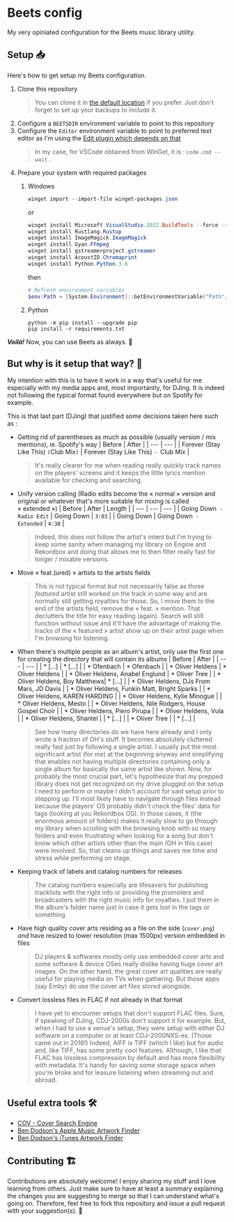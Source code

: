 # Beets config

My very opiniated configuration for the Beets music library utility.

## Setup 📥

Here's how to get setup my Beets configuration.

1. Clone this repository
   >You can clone it in [the default location](https://docs.beets.io/en/latest/reference/config.html#id133) if you prefer.
   >Just don't forget to set up your backups to include it.
2. Configure a `BEETSDIR` environment variable to point to this repository
3. Configure the `Editor` environment variable to point to preferred text editor as I'm using the [Edit plugin which depends on that](https://beets.readthedocs.io/en/latest/plugins/edit.html)
   >In my case, for VSCode obtained from WinGet, it is : `code.cmd --wait` .
4. Prepare your system with required packages
   1. Windows

      ```powershell
      winget import --import-file winget-packages.json
      ```

      or

      ```powershell
      winget install Microsoft.VisualStudio.2022.BuildTools --force --override "--wait --passive --add Microsoft.VisualStudio.Component.VC.Tools.x86.x64 --add Microsoft.VisualStudio.Component.Windows11SDK.22000" # https://stackoverflow.com/a/55053709
      winget install Rustlang.Rustup
      winget install ImageMagick.ImageMagick
      winget install Gyan.FFmpeg
      winget install gstreamerproject.gstreamer
      winget install AcoustID.Chromaprint
      winget install Python.Python.3.6
      ```

      then

      ```powershell
      # Refresh environment variables
      $env:Path = [System.Environment]::GetEnvironmentVariable("Path","Machine") + ";" + [System.Environment]::GetEnvironmentVariable("Path","User")
      ```

   2. Python

      ```shell
      python -m pip install --upgrade pip
      pip install -r requirements.txt
      ```

***Voilà!***
Now, you can use Beets as always. 🎉

## But why is it setup that way? 🤔

My intention with this is to have it work in a way that's useful for me especially with my media apps and, most importantly, for DJing.
It is indeed not following the typical format found everywhere but on Spotify for example.

This is that last part (DJing) that justified some decisions taken here such as :

* Getting rid of parentheses as much as possible (usually version / mix mentions), ie. Spotify's way
  | Before | After |
  | --- | --- |
  | Forever (Stay Like This) `(`Club Mix`)` | Forever (Stay Like This) `- `Club Mix |
  
  >It's really clearer for me when reading really quickly track names on the players' screens and it keeps the little lyrics mention available for checking and searching.
* Unify version calling (Radio edits become the « normal » version and original or whatever that's more suitable for mixing is called « extended »)
  | Before | After | Length |
  | --- | --- | --- |
  | Going Down` - Radio Edit` | Going Down | `3:03` |
  | Going Down | Going Down` - Extended` | `4:38` |

  >Indeed, this does not follow the artist's intent but I'm trying to keep some sanity when managing my library on Engine and Rekordbox and doing that allows me to then filter really fast for longer / mixable versions.
* Move « feat.(ured) » artists to the artists fields
  >This is not typical format but not necessarily false as those _featured_ artist still worked on the track in some way and are normally still getting royalties for those.
  >So, I move them to the end of the artists field, remove the « feat. » mention. That declutters the title for easy reading (again).
  >Search will still function without issue and it'll have the advantage of making the tracks of the « featured » artist show up on their artist page when I'm browsing for listening.
* When there's multiple people as an album's artist, only use the first one for creating the directory that will contain its albums
  | Before | After |
  | --- | --- |
  | * […] | * […] |
  | * Ofenbach  | * Ofenbach |
  | * Oliver Heldens | * Oliver Heldens |
  | * Oliver Heldens, Anabel Englund | * Oliver Tree |
  | * Oliver Heldens, Boy Matthews| * […] |
  | * Oliver Heldens, DJs From Mars, JD Davis |
  | * Oliver Heldens, Funkin Matt, Bright Sparks |
  | * Oliver Heldens, KAREN HARDING |
  | * Oliver Heldens, Kylie Minogue |
  | * Oliver Heldens, Mesto |
  | * Oliver Heldens, Nile Rodgers, House Gospel Choir |
  | * Oliver Heldens, Piero Pirupa |
  | * Oliver Heldens, Vula |
  | * Oliver Heldens, Shantel |
  | * […] |
  | * Oliver Tree |
  | * […] |

  >See how many directories do we have here already and I only wrote a fraction of OH's stuff. It becomes absolutely cluttered really fast just by following a single artist.
  >I usually put the most significant artist (for me) at the beginning anyway and simplifying that enables not having multiple directories containing only a single album for basically the same artist like shown.
  >Now, for probably the most crucial part, let's hypothesize that my prepped library does not get recognized on my drive plugged on the setup I need to perform or maybe I didn't account for said setup prior to stepping up.
  >I'll most likely have to navigate through files instead because the players' OS probably didn't check the files' data for tags (looking at you Rekordbox OS). In those cases, it (the enormous amount of folders) makes it really slow to go through my library when scrolling with the browsing knob with so many folders and even frustrating when looking for a song but don't know which other artists other than the main (OH in this case) were involved.
  >So, that cleans up things and saves me time and stress while performing on stage.
* Keeping track of labels and catalog numbers for releases
  >The catalog numbers especially are lifesavers for publishing tracklists with the right info or providing the promoters and broadcasters with the right music info for royalties.
  >I put them in the album's folder name just in case it gets lost in the tags or something.
* Have high quality cover arts residing as a file on the side (`cover.png`) _and_ have resized to lower resolution (max 1500px) version embedded in files
  >DJ players & softwares mostly only use embedded cover arts and some software & device OSes really dislike having huge cover art images.
  >On the other hand, the great cover art qualities are really useful for playing media on TVs when gathering. But those apps (say Emby) do use the cover art files stored alongside.
* Convert lossless files in FLAC if not already in that format
  >I have yet to encounter setups that don't support FLAC files. Sure, if speaking of DJing, CDJ-2000s don't support it for example.
  >But, when I had to use a venue's setup, they were setup with either DJ software on a computer or at least CDJ-2000NXS-es. (Those came out in 2016!)
  >Indeed, AIFF is TIFF (which I like) but for audio and, like TIFF, has some pretty cool features.
  >Although, I like that FLAC has lossless compression by default and has more flexibility with metadata.
  >It's handy for saving some storage space when you're broke and for leasure listening when streaming out and abroad.

## Useful extra tools 🛠️

* [COV - Cover Search Engine](https://covers.musichoarders.xyz/)
* [Ben Dodson's Apple Music Artwork Finder](https://bendodson.com/projects/apple-music-artwork-finder/)
* [Ben Dodson's iTunes Artwork Finder](https://bendodson.com/projects/itunes-artwork-finder/index.html)

## Contributing 🏗️

Contributions are absolutely welcome! I enjoy sharing my stuff and I love learning from others.
Just make sure to have at least a summary explaining the changes you are suggesting to merge so that I can understand what's going on.
Therefore, feel free to fork this repository and issue a pull request with your suggestion(s). 💛
